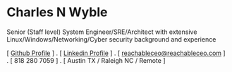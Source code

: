 Charles N Wyble
=====

Senior (Staff level) System Engineer/SRE/Architect with extensive Linux/Windows/Networking/Cyber security background and experience 

[ [Github Profile](https://github.com/reachableceo) ] .  [ [Linkedin Profile](https://www.linkedin.com/in/charles-wyble-412007337) ] . [ reachableceo@reachableceo.com ] . [ 818 280 7059 ] . [ Austin TX / Raleigh NC / Remote ]
